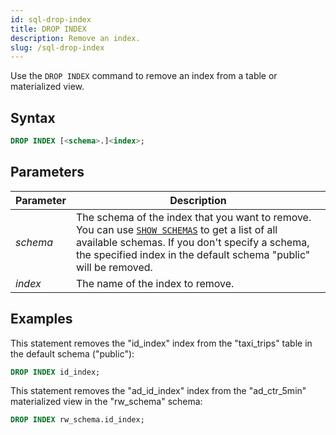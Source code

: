 ```yaml
---
id: sql-drop-index
title: DROP INDEX
description: Remove an index.
slug: /sql-drop-index
---
```


Use the `DROP INDEX` command to remove an index from a table or materialized view.

## Syntax

```sql
DROP INDEX [<schema>.]<index>;
```


## Parameters

|Parameter                  | Description           |
|---------------------------|-----------------------|
|*schema*                   |The schema of the index that you want to remove. You can use [`SHOW SCHEMAS`](sql-show-schemas.md) to get a list of all available schemas. If you don't specify a schema, the specified index in the default schema "public" will be removed.|
|*index*                    |The name of the index to remove.|



## Examples

This statement removes the "id_index" index from the "taxi_trips" table in the default schema ("public"):

```sql
DROP INDEX id_index;
```

This statement removes the "ad_id_index" index from the "ad_ctr_5min" materialized view in the "rw_schema" schema:

```sql
DROP INDEX rw_schema.id_index;
```

